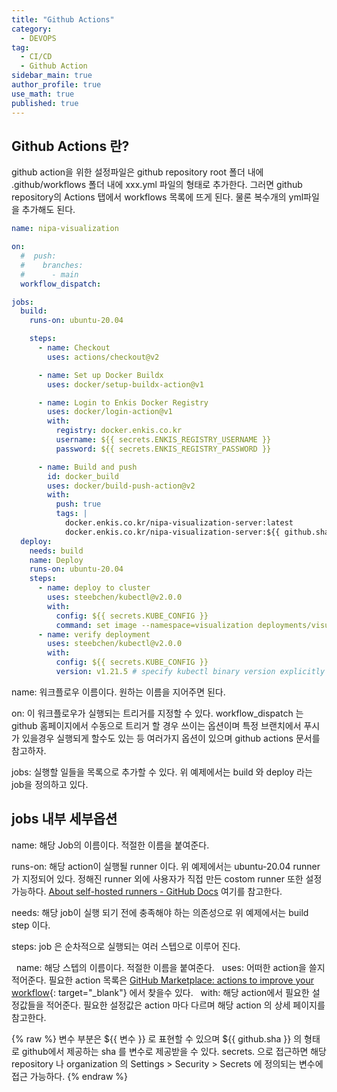 ```yaml
---
title: "Github Actions"
category:
  - DEVOPS
tag:
  - CI/CD
  - Github Action
sidebar_main: true
author_profile: true
use_math: true
published: true
---
```


## Github Actions 란?


github action을 위한 설정파일은 github repository root 폴더 내에 .github/workflows 폴더 내에 xxx.yml 파일의 형태로 추가한다. 그러면 github repository의 Actions 탭에서 workflows 목록에 뜨게 된다. 물론 복수개의 yml파일을 추가해도 된다.


```yaml
name: nipa-visualization

on:
  #  push:
  #    branches:  
  #      - main  
  workflow_dispatch:

jobs:
  build:
    runs-on: ubuntu-20.04

    steps:
      - name: Checkout
        uses: actions/checkout@v2

      - name: Set up Docker Buildx
        uses: docker/setup-buildx-action@v1

      - name: Login to Enkis Docker Registry
        uses: docker/login-action@v1
        with:
          registry: docker.enkis.co.kr
          username: ${{ secrets.ENKIS_REGISTRY_USERNAME }}
          password: ${{ secrets.ENKIS_REGISTRY_PASSWORD }}

      - name: Build and push
        id: docker_build
        uses: docker/build-push-action@v2
        with:
          push: true
          tags: |
            docker.enkis.co.kr/nipa-visualization-server:latest
            docker.enkis.co.kr/nipa-visualization-server:${{ github.sha }}
  deploy:
    needs: build
    name: Deploy
    runs-on: ubuntu-20.04
    steps:
      - name: deploy to cluster
        uses: steebchen/kubectl@v2.0.0
        with:
          config: ${{ secrets.KUBE_CONFIG }}
          command: set image --namespace=visualization deployments/visualization-server-rams-deployment visualization-server=docker.enkis.co.kr/nipa-visualization-server:${{ github.sha }}
      - name: verify deployment
        uses: steebchen/kubectl@v2.0.0
        with:
          config: ${{ secrets.KUBE_CONFIG }}
          version: v1.21.5 # specify kubectl binary version explicitly          command: rollout status --namespace=visualization deployments/visualization-server-rams-deployment
```

name: 워크플로우 이름이다. 원하는 이름을 지어주면 된다.

on: 이 워크플로우가 실행되는 트리거를 지정할 수 있다. workflow_dispatch 는 github 홈페이지에서 수동으로 트리거 할 경우 쓰이는 옵션이며 특정 브랜치에서 푸시가 있을경우 실행되게 할수도 있는 등 여러가지 옵션이 있으며 github actions 문서를 참고하자.

jobs: 실행할 일들을 목록으로 추가할 수 있다. 위 예제에서는 build 와 deploy 라는 job을 정의하고 있다.

## jobs 내부 세부옵션

name: 해당 Job의 이름이다. 적절한 이름을 붙여준다.

runs-on: 해당 action이 실행될 runner 이다. 위 예제에서는 ubuntu-20.04 runner가 지정되어 있다. 정해진 runner 외에 사용자가 직접 만든 costom runner 또한 설정 가능하다. [About self-hosted runners - GitHub Docs](https://docs.github.com/en/actions/hosting-your-own-runners/about-self-hosted-runners) 여기를 참고한다.

needs: 해당 job이 실행 되기 전에 충족해야 하는 의존성으로 위 예제에서는 build step 이다.

steps: job 은 순차적으로 실행되는 여러 스텝으로 이루어 진다.

&nbsp;&nbsp;name: 해당 스텝의 이름이다. 적절한 이름을 붙여준다.
&nbsp;&nbsp;uses: 어떠한 action을 쓸지 적어준다. 필요한 action 목록은 [GitHub Marketplace: actions to improve your workflow](https://docs.github.com/en/actions/hosting-your-own-runners/about-self-hosted-runners){: target="_blank"} 에서 찾을수 있다.
&nbsp;&nbsp;with: 해당 action에서 필요한 설정값들을 적어준다. 필요한 설정값은 action 마다 다르며 해당 action 의 상세 페이지를 참고한다.

{% raw %}
변수 부분은 ${{  변수  }} 로 표현할 수 있으며 ${{ github.sha }}  의 형태로 github에서 제공하는 sha  를 변수로 제공받을 수 있다. secrets.   으로 접근하면 해당 repository 나 organization 의 Settings > Security > Secrets 에 정의되는 변수에 접근 가능하다.
{% endraw %}